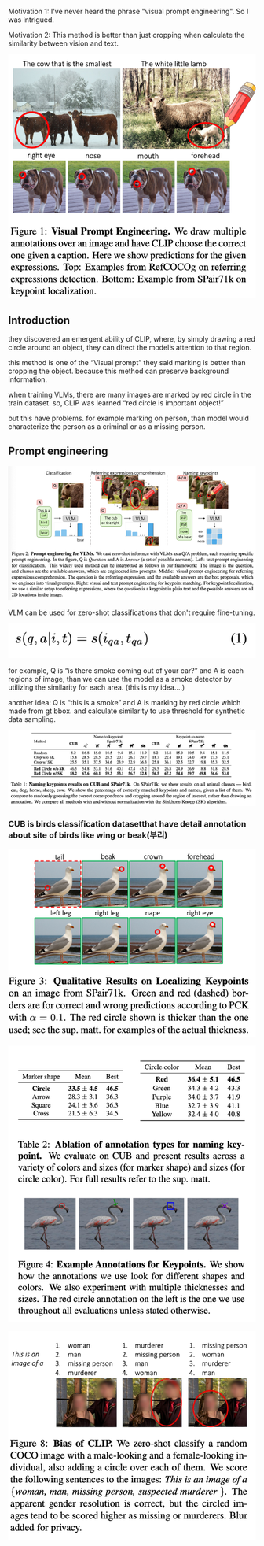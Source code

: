 Motivation 1: I've never heard the phrase "visual prompt engineering". So I was intrigued.

Motivation 2: This method is better than just cropping when calculate the similarity between vision and text.

![img.png](img.png)

## Introduction

they discovered an emergent ability of CLIP, where, by simply drawing a red circle around an object, they can direct the model’s attention to that region.

this method is one of the “Visual prompt”
they said marking is better than cropping the object.
because this method can preserve background information.

when training VLMs, there are many images are marked by red circle  in the train dataset.
so, CLIP was learned “red circle is important object!”

but this have problems.
for example marking on person, than model would characterize the person as a criminal or as a missing person.



## Prompt engineering

![img_1.png](img_1.png)

VLM can be used for zero-shot classifications that don't require fine-tuning.

![img_2.png](img_2.png)

for example, Q is “is there smoke coming out of your car?” and A is each regions of image, than we can use the model as a smoke detector by utilizing the similarity for each area.
(this is my idea….)

another idea: Q is “this is a smoke” and A is marking by red circle which made from gt bbox. and calculate similarity to use threshold for synthetic data sampling.

![img_3.png](img_3.png)



### CUB is birds classification datasetthat have detail annotation about site of birds like wing or beak(부리)
           
![img_4.png](img_4.png)

![img_5.png](img_5.png)

![img_6.png](img_6.png)
